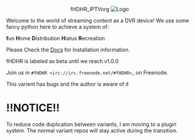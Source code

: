 <p align="center">fHDHR_IPTVorg    <img src="docs/images/logo.ico" alt="Logo"/></p>


Welcome to the world of streaming content as a DVR device! We use some fancy python here to achieve a system of:

**f**un
**H**ome
**D**istribution
**H**iatus
**R**ecreation


Please Check the [Docs](docs/README.md) for Installation information.

fHDHR is labeled as beta until we reach v1.0.0

Join us in `#fHDHR <irc://irc.freenode.net/#fHDHR>`_ on Freenode.


This varient has bugs and the author is aware of it

# !!NOTICE!!

To reduce code duplication between variants, I am moving to a plugin system.
The normal variant repos will stay active during the transition.
